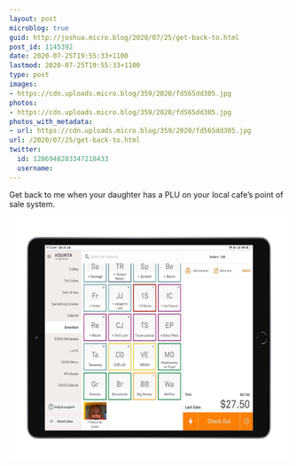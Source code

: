 ```yaml
---
layout: post
microblog: true
guid: http://joshua.micro.blog/2020/07/25/get-back-to.html
post_id: 1145392
date: 2020-07-25T19:55:33+1100
lastmod: 2020-07-25T19:55:33+1100
type: post
images:
- https://cdn.uploads.micro.blog/359/2020/fd565dd305.jpg
photos:
- https://cdn.uploads.micro.blog/359/2020/fd565dd305.jpg
photos_with_metadata:
- url: https://cdn.uploads.micro.blog/359/2020/fd565dd305.jpg
url: /2020/07/25/get-back-to.html
twitter:
  id: 1286948203347218433
  username: 
---
```

Get back to me when your daughter has a PLU on your local cafe’s point of sale system.

<img src="uploads/2020/fd565dd305.jpg" width="600" height="438" alt="" />
